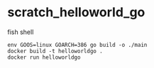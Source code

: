 # scratch_helloworld_go

fish shell
```
env GOOS=linux GOARCH=386 go build -o ./main
docker build -t helloworldgo .
docker run helloworldgo
```
